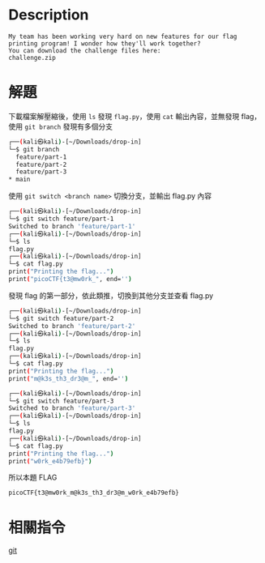 # Description
```text
My team has been working very hard on new features for our flag printing program! I wonder how they'll work together?
You can download the challenge files here:
challenge.zip
```
# 解題
下載檔案解壓縮後，使用 `ls` 發現 `flag.py`，使用 `cat` 輸出內容，並無發現 flag，使用 `git branch` 發現有多個分支
```bash            
┌──(kali㉿kali)-[~/Downloads/drop-in]
└─$ git branch
  feature/part-1
  feature/part-2
  feature/part-3
* main   
```
使用 `git switch <branch name>` 切換分支，並輸出 flag.py 內容
```bash
┌──(kali㉿kali)-[~/Downloads/drop-in]
└─$ git switch feature/part-1
Switched to branch 'feature/part-1'
┌──(kali㉿kali)-[~/Downloads/drop-in]
└─$ ls
flag.py                
┌──(kali㉿kali)-[~/Downloads/drop-in]
└─$ cat flag.py 
print("Printing the flag...")
print("picoCTF{t3@mw0rk_", end='')      
```
發現 flag 的第一部分，依此類推，切換到其他分支並查看 flag.py
```bash
┌──(kali㉿kali)-[~/Downloads/drop-in]
└─$ git switch feature/part-2
Switched to branch 'feature/part-2'                               
┌──(kali㉿kali)-[~/Downloads/drop-in]
└─$ ls         
flag.py                             
┌──(kali㉿kali)-[~/Downloads/drop-in]
└─$ cat flag.py 
print("Printing the flag...")
print("m@k3s_th3_dr3@m_", end='')  
```
```bash
┌──(kali㉿kali)-[~/Downloads/drop-in]
└─$ git switch feature/part-3
Switched to branch 'feature/part-3'                           
┌──(kali㉿kali)-[~/Downloads/drop-in]
└─$ ls                       
flag.py                         
┌──(kali㉿kali)-[~/Downloads/drop-in]
└─$ cat flag.py 
print("Printing the flag...")
print("w0rk_e4b79efb}")
```

<!-- flag -->
所以本題 FLAG 
```text
picoCTF{t3@mw0rk_m@k3s_th3_dr3@m_w0rk_e4b79efb}
```

# 相關指令
[git](../Info/git.md)